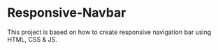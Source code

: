 # Responsive-Navbar
This project is based on how to create responsive navigation bar using HTML, CSS &amp; JS. 
